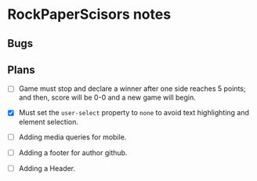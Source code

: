 # RockPaperScisors notes
## Bugs
## Plans
- [ ] Game must stop and declare a winner after one side reaches 5 points; and then, score will be 0-0 and a new game will begin.

- [x] Must set the `user-select` property to `none` to avoid text highlighting and element selection.

- [ ] Adding media queries for mobile.

- [ ] Adding a footer for author github.

- [ ] Adding a Header.